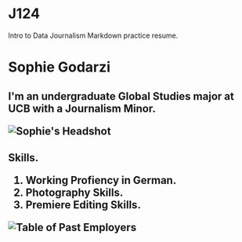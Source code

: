 # J124
Intro to Data Journalism Markdown practice resume.

<h1> Sophie Godarzi
<h2> I'm an undergraduate Global Studies major at UCB with a Journalism Minor. 
  
 ![Sophie's Headshot](https://user-images.githubusercontent.com/87754997/126466017-ef47c946-03a8-49c0-958e-77e4e43bb948.jpg)
 
<h2> Skills.
  
  1. Working Profiency in German. 
  2. Photography Skills. 
  3. Premiere Editing Skills. 
  
![Table of Past Employers](https://user-images.githubusercontent.com/87754997/126468428-12859acb-fd8c-4be7-ae27-864ae28e95c2.png)
